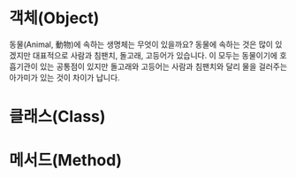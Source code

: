 # 객체(Object)

동물(Animal, 動物)에 속하는 생명체는 무엇이 있을까요? 동물에 속하는 것은 많이 있겠지만 대표적으로 사람과 침팬치, 돌고래, 고등어가 있습니다. 이 모두는 동물이기에 호흡기관이 있는 공통점이 있지만 돌고래와 고등어는 사람과 침팬치와 달리 물을 걸러주는 아가미가 있는 것이 차이가 납니다.

# 클래스(Class)



# 메서드(Method)

